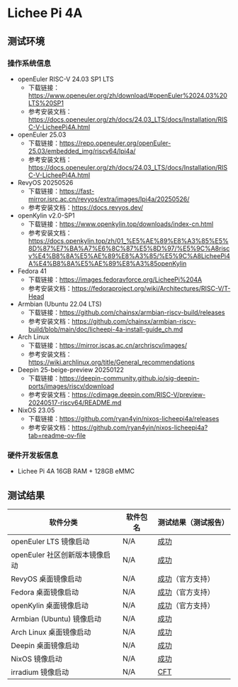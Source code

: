 # Lichee Pi 4A

## 测试环境

### 操作系统信息

- openEuler RISC-V 24.03 SP1 LTS
    - 下载链接：https://www.openeuler.org/zh/download/#openEuler%2024.03%20LTS%20SP1
    - 参考安装文档：https://docs.openeuler.org/zh/docs/24.03_LTS/docs/Installation/RISC-V-LicheePi4A.html
- openEuler 25.03
    - 下载链接：https://repo.openeuler.org/openEuler-25.03/embedded_img/riscv64/lpi4a/
    - 参考安装文档：https://docs.openeuler.org/zh/docs/24.03_LTS/docs/Installation/RISC-V-LicheePi4A.html
- RevyOS 20250526
    - 下载链接：https://fast-mirror.isrc.ac.cn/revyos/extra/images/lpi4a/20250526/
    - 参考安装文档：https://docs.revyos.dev/
- openKylin v2.0-SP1
    - 下载链接：https://www.openkylin.top/downloads/index-cn.html
    - 参考安装文档：https://docs.openkylin.top/zh/01_%E5%AE%89%E8%A3%85%E5%8D%87%E7%BA%A7%E6%8C%87%E5%8D%97/%E5%9C%A8riscv%E4%B8%8A%E5%AE%89%E8%A3%85/%E5%9C%A8LicheePi4A%E4%B8%8A%E5%AE%89%E8%A3%85openKylin
- Fedora 41
    - 下载链接：https://images.fedoravforce.org/LicheePi%204A
    - 参考安装文档：https://fedoraproject.org/wiki/Architectures/RISC-V/T-Head
- Armbian (Ubuntu 22.04 LTS)
    - 下载链接：https://github.com/chainsx/armbian-riscv-build/releases
    - 参考安装文档：https://github.com/chainsx/armbian-riscv-build/blob/main/doc/licheepi-4a-install-guide_ch.md
- Arch Linux
    - 下载链接：https://mirror.iscas.ac.cn/archriscv/images/
    - 参考安装文档：https://wiki.archlinux.org/title/General_recommendations
- Deepin 25-beige-preview 20250122
    - 下载链接：https://deepin-community.github.io/sig-deepin-ports/images/riscv/download
    - 参考安装文档：https://cdimage.deepin.com/RISC-V/preview-20240517-riscv64/README.md
- NixOS 23.05
    - 下载链接：https://github.com/ryan4yin/nixos-licheepi4a/releases
    - 参考安装文档：https://github.com/ryan4yin/nixos-licheepi4a?tab=readme-ov-file
    
### 硬件开发板信息

- Lichee Pi 4A 16GB RAM + 128GB eMMC

## 测试结果

| 软件分类                       | 软件包名 | 测试结果（测试报告）          |
|--------------------------------|----------|-------------------------------|
| openEuler LTS 镜像启动         | N/A      | [成功][oERV]                  |
| openEuler 社区创新版本镜像启动 | N/A      | [成功][openEuler]             |
| RevyOS 桌面镜像启动            | N/A      | [成功][RevyOS]（官方支持）    |
| Fedora 桌面镜像启动            | N/A      | [成功][Fedora]（官方支持）    |
| openKylin 桌面镜像启动         | N/A      | [成功][openKylin]（官方支持） |
| Armbian (Ubuntu) 镜像启动      | N/A      | [成功][Armbian]               |
| Arch Linux 桌面镜像启动        | N/A      | [成功][ArchLinux]             |
| Deepin 桌面镜像启动            | N/A      | [成功][Deepin]                |
| NixOS 镜像启动                 | N/A      | [成功][NixOS]                 |
| irradium 镜像启动              | N/A      | [CFT][irradium]              |

[oERV]: ./openEuler/README_zh.md
[openEuler]: ./openEuler/Innovation_zh.md
[RevyOS]: ./RevyOS/README_zh.md
[Fedora]: ./Fedora/README_zh.md
[Armbian]: ./Armbian/README_zh.md
[openKylin]: ./openKylin/README_zh.md
[ArchLinux]: ./ArchLinux/README_zh.md
[Deepin]: ./Deepin/README_zh.md
[NixOS]: ./NixOS/README_zh.md
[irradium]: ./irradium/README_zh.md
